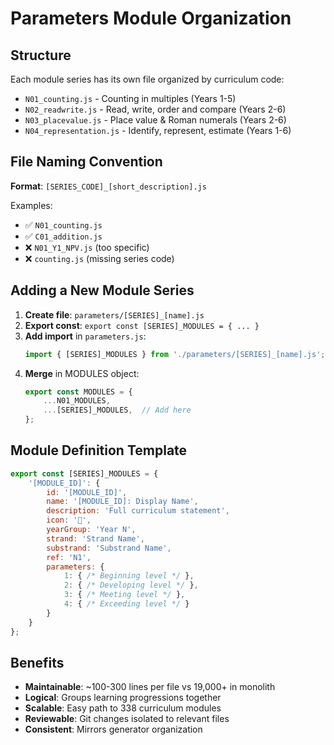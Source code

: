 # Parameters Module Organization

## Structure

Each module series has its own file organized by curriculum code:

- `N01_counting.js` - Counting in multiples (Years 1-5)
- `N02_readwrite.js` - Read, write, order and compare (Years 2-6)
- `N03_placevalue.js` - Place value & Roman numerals (Years 2-6)
- `N04_representation.js` - Identify, represent, estimate (Years 1-6)

## File Naming Convention

**Format**: `[SERIES_CODE]_[short_description].js`

Examples:
- ✅ `N01_counting.js`
- ✅ `C01_addition.js`
- ❌ `N01_Y1_NPV.js` (too specific)
- ❌ `counting.js` (missing series code)

## Adding a New Module Series

1. **Create file**: `parameters/[SERIES]_[name].js`
2. **Export const**: `export const [SERIES]_MODULES = { ... }`
3. **Add import** in `parameters.js`:
   ```javascript
   import { [SERIES]_MODULES } from './parameters/[SERIES]_[name].js';
   ```
4. **Merge** in MODULES object:
   ```javascript
   export const MODULES = {
       ...N01_MODULES,
       ...[SERIES]_MODULES,  // Add here
   };
   ```

## Module Definition Template

```javascript
export const [SERIES]_MODULES = {
    '[MODULE_ID]': {
        id: '[MODULE_ID]',
        name: '[MODULE_ID]: Display Name',
        description: 'Full curriculum statement',
        icon: '🔢',
        yearGroup: 'Year N',
        strand: 'Strand Name',
        substrand: 'Substrand Name',
        ref: 'N1',
        parameters: {
            1: { /* Beginning level */ },
            2: { /* Developing level */ },
            3: { /* Meeting level */ },
            4: { /* Exceeding level */ }
        }
    }
};
```

## Benefits

- **Maintainable**: ~100-300 lines per file vs 19,000+ in monolith
- **Logical**: Groups learning progressions together
- **Scalable**: Easy path to 338 curriculum modules
- **Reviewable**: Git changes isolated to relevant files
- **Consistent**: Mirrors generator organization
